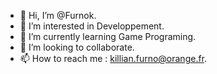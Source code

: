 - 👋 Hi, I’m @Furnok.
- 👀 I’m interested in Developpement.
- 🌱 I’m currently learning Game Programing.
- 💞️ I’m looking to collaborate.
- 📫 How to reach me : killian.furno@orange.fr.
